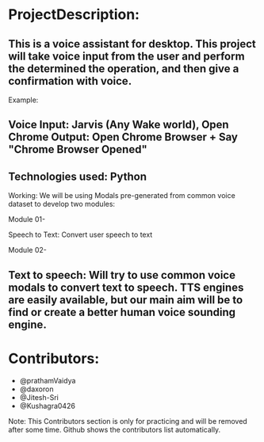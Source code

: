 # ProjectDescription:

This is a voice assistant for desktop.
This project will take voice input from the user and perform the determined the operation, and then give a confirmation with voice.
-----------------------------------------------------------------------------------------------------------------------------------------------------------------------------------
Example:

Voice Input: Jarvis (Any Wake world), Open Chrome 
Output: Open Chrome Browser + Say "Chrome Browser Opened"
-----------------------------------------------------------------------------------------------------------------------------------------------------------------------------------
Technologies used: Python
-----------------------------------------------------------------------------------------------------------------------------------------------------------------------------------
Working: We will be using Modals pre-generated from common voice dataset to develop two modules:

Module 01-

Speech to Text:  Convert user speech to text

Module 02-

Text to speech: Will try to use common voice modals to convert text to speech. TTS engines are easily available, but our main aim will be to find or create a better human voice sounding engine.
-----------------------------------------------------------------------------------------------------------------------------------------------------------------------------------
# Contributors:

+ @prathamVaidya
+ @daxoron
+ @Jitesh-Sri
+ @Kushagra0426





Note: This Contributors section is only for practicing and will be removed after some time. Github shows the contributors list automatically.
